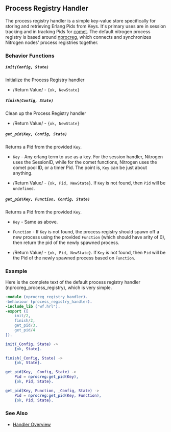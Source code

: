 

## Process Registry Handler

The process registry handler is a simple key-value store specifically for
  storing and retrieving Erlang Pids from Keys. It's primary uses are in
  session tracking and in tracking Pids for [comet](../doc/api.html#sec-5).
  The default nitrogen process registry is based around
  [nprocreg](https://github.com/nitrogen/nprocreg), which connects and
  synchronizes Nitrogen nodes' process registries together.

### Behavior Functions
 
##### `init(Config, State)`

  Initialize the Process Registry handler

 *  /Return Value/ - `{ok, NewState}` 

##### `finish(Config, State)`

  Clean up the Process Registry handler

 *  /Return Value/ - `{ok, NewState}`
  
##### `get_pid(Key, Config, State)`
  
  Returns a Pid from the provided `Key`.

 *  `Key` - Any erlang term to use as a key. For the session handler, Nitrogen
      uses the SessionID, while for the comet functions, Nitrogen uses the
      comet pool ID, or a timer Pid. The point is, `Key` can be just about
      anything.

 *  /Return Value/ - `{ok, Pid, NewState}`.  If `Key` is not found, then `Pid` will be `undefined`. 

##### `get_pid(Key, Function, Config, State)`
  
  Returns a Pid from the provided `Key`.

 *  `Key` - Same as above.

 *  `Function` - If `Key` is not found, the process registry should spawn off a
      new process using the provided `Function` (which should have arity of 0), then return the pid
      of the newly spawned process.

 *  /Return Value/ - `{ok, Pid, NewState}`. If `Key` is not found, then `Pid`
      will be the Pid of the newly spawned process based on `Function`.

### Example

Here is the complete text of the default process registry handler
(nprocreg_process_registry), which is very simple.

```erlang
-module (nprocreg_registry_handler).
-behaviour (process_registry_handler).
-include_lib ("wf.hrl").
-export ([
    init/2,
    finish/2,
    get_pid/3,
    get_pid/4
]).

init(_Config, State) ->
    {ok, State}.

finish(_Config, State) ->
    {ok, State}.

get_pid(Key, _Config, State) ->
    Pid = nprocreg:get_pid(Key),
    {ok, Pid, State}.

get_pid(Key, Function, _Config, State) ->
    Pid = nprocreg:get_pid(Key, Function),
    {ok, Pid, State}.

```


### See Also

 *  [Handler Overview](../handlers.md)
